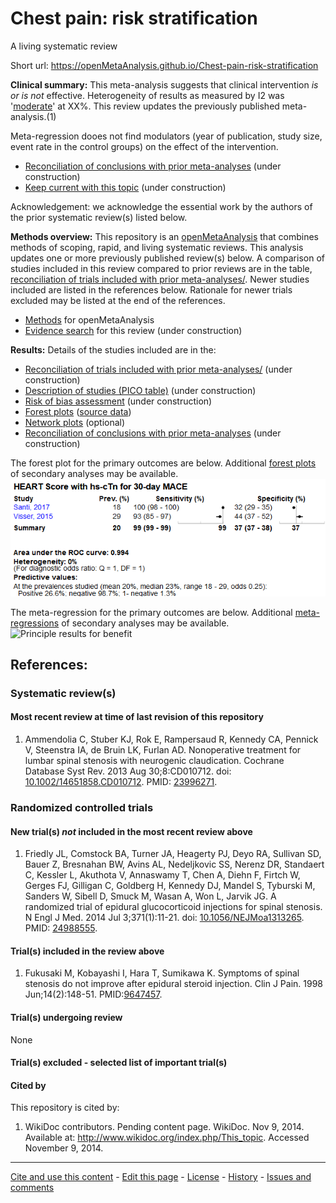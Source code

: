 Chest pain: risk stratification
============================================
A living systematic review

Short url: https://openMetaAnalysis.github.io/Chest-pain-risk-stratification

**Clinical summary:** This meta-analysis suggests that clinical intervention *is or is not* effective. Heterogeneity of results as measured by I2 was '[moderate](http://handbook-5-1.cochrane.org/chapter_9/9_5_2_identifying_and_measuring_heterogeneity.htm)' at XX%. This review updates the previously published meta-analysis.(1)

Meta-regression dooes not find modulators (year of publication, study size, event rate in the control groups) on the effect of the intervention.
* [Reconciliation of conclusions with prior meta-analyses](files/reconciliation-tables/Reconciliation%20of%20conclusions.pdf) (under construction)
* [Keep current with this topic](files/searching/Keep-up.md) (under construction)

Acknowledgement: we acknowledge the essential work by the authors of the prior systematic review(s) listed below.

**Methods overview:** This repository is an [openMetaAnalysis](https://openmetaanalysis.github.io/) that combines methods of scoping, rapid, and living systematic reviews.  This analysis updates one or more previously published review(s) below. A comparison of studies included in this review compared to prior reviews are in the table, [reconciliation of trials included with prior meta-analyses/](files/reconciliation-tables/Reconciliation%20of%20studies.pdf). Newer studies included are listed in the references below. Rationale for newer trials excluded may be listed at the end of the references. 
* [Methods](http://openmetaanalysis.github.io/methods.html) for openMetaAnalysis
* [Evidence search](files/searching/evidence-search.md) for this review (under construction)

**Results:** Details of the studies included are in the:
* [Reconciliation of trials included with prior meta-analyses/](files/reconciliation-tables/Reconciliation%20of%20studies.pdf) (under construction)
* [Description of studies (PICO table)](files/study-details/table-pico.pdf) (under construction)
* [Risk of bias assessment](files/study-details/table-bias.pdf) (under construction)
* [Forest plots](../master/files/forest-plots) ([source data](files/data))
* [Network plots](../master/files/network) (optional)
* [Reconciliation of conclusions with prior meta-analyses](files/reconciliation-tables/Reconciliation%20of%20conclusions.pdf) (under construction)

The forest plot for the primary outcomes are below. Additional [forest plots](files/forest-plots) of secondary analyses may be available. 
![Principle results](files/forest-plots/Outcome-Primary.png)

The meta-regression for the primary outcomes are below. Additional [meta-regressions](files/metaregression) of secondary analyses may be available. 
![Principle results for benefit](files/metaregression/Outcome-Primary.png "Principle results for benefit]")

References:
----------------------------------

### Systematic review(s)
#### Most recent review at time of last revision of this repository
1. Ammendolia C, Stuber KJ, Rok E, Rampersaud R, Kennedy CA, Pennick V, Steenstra IA, de Bruin LK, Furlan AD. Nonoperative treatment for lumbar spinal stenosis with neurogenic claudication. Cochrane Database Syst Rev. 2013 Aug 30;8:CD010712. doi: [10.1002/14651858.CD010712](http://dx.doi.org/10.1002/14651858.CD010712). PMID: [23996271](http://pubmed.gov/23996271).

### Randomized controlled trials
#### New trial(s) *not* included in the most recent review above
1. Friedly JL, Comstock BA, Turner JA, Heagerty PJ, Deyo RA, Sullivan SD, Bauer Z, Bresnahan BW, Avins AL, Nedeljkovic SS, Nerenz DR, Standaert C, Kessler L, Akuthota V, Annaswamy T, Chen A, Diehn F, Firtch W, Gerges FJ, Gilligan C,
Goldberg H, Kennedy DJ, Mandel S, Tyburski M, Sanders W, Sibell D, Smuck M, Wasan A, Won L, Jarvik JG. A randomized trial of epidural glucocorticoid injections for spinal stenosis. N Engl J Med. 2014 Jul 3;371(1):11-21. doi: [10.1056/NEJMoa1313265](http://dx.doi.org/10.1056/NEJMoa1313265). PMID: [24988555](http://pubmed.gov/24988555).

#### Trial(s) included in the review above
1. Fukusaki M, Kobayashi I, Hara T, Sumikawa K. Symptoms of spinal stenosis do not improve after epidural steroid injection. Clin J Pain. 1998 Jun;14(2):148-51. PMID:[9647457](http://pubmed.gov/9647457).

#### Trial(s) undergoing review
None

#### Trial(s) excluded - selected list of important trial(s)

#### Cited by
This repository is cited by:

1. WikiDoc contributors. Pending content page. WikiDoc. Nov 9, 2014. Available at: http://www.wikidoc.org/index.php/This_topic. Accessed November 9, 2014. 

-------------------------------
[Cite and use this content](https://github.com/openMetaAnalysis/openMetaAnalysis.github.io/blob/master/reusing.MD)  - [Edit this page](../../edit/master/README.md) - [License](files/LICENSE.md) - [History](../../commits/master/README.md)  - 
[Issues and comments](../../issues?q=is%3Aboth+is%3Aissue)

